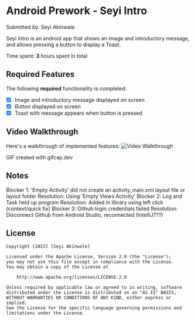 # Android Prework - Seyi Intro

Submitted by: Seyi Akinwale

Seyi Intro is an android app that shows an image and introductory message, and allows pressing a button to display a Toast. 

Time spent: **3** hours spent in total

## Required Features

The following **required** functionality is completed:
* [X] Image and introductory message displayed on screen
* [X] Button displayed on screen
* [X] Toast with message appears when button is pressed 

## Video Walkthrough
Here's a walkthrough of implemented features:
<img src='https://i.imgur.com/6jQLKk2.gif' title='Video Walkthrough' width='' alt='Video Walkthrough' />

GIF created with gifcap.dev

## Notes
Blocker 1: 'Empty Activity' did not create an activity_main.xml layout file or layout folder
Resolution: Using 'Empty Views Activity'
Blocker 2: Log and Task held up program
Resolution: Added in library using left click (context/quick fix)
Blocker 3: Github login credentials failed
Resolution: Disconnect Github from Android Studio, reconnected (IntelliJ???)

## License
    Copyright [2023] [Seyi Akinwale]

    Licensed under the Apache License, Version 2.0 (the "License");
    you may not use this file except in compliance with the License.
    You may obtain a copy of the License at

        http://www.apache.org/licenses/LICENSE-2.0

    Unless required by applicable law or agreed to in writing, software
    distributed under the License is distributed on an "AS IS" BASIS,
    WITHOUT WARRANTIES OR CONDITIONS OF ANY KIND, either express or implied.
    See the License for the specific language governing permissions and
    limitations under the License.